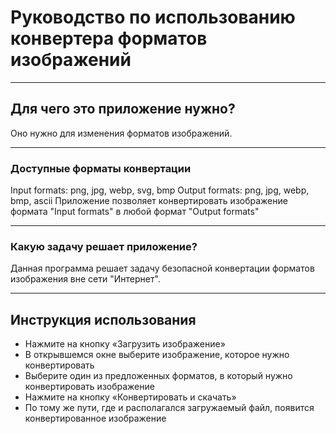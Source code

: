 # Руководство по использованию конвертера форматов изображений
___
## Для чего это приложение нужно?
Оно нужно для изменения форматов изображений.
___
### Доступные форматы конвертации
Input formats: png, jpg, webp, svg, bmp
Output formats: png, jpg, webp, bmp, ascii
Приложение позволяет конвертировать изображение формата "Input formats" в любой формат "Output formats"
___
### Какую задачу решает приложение?
Данная программа решает задачу безопасной конвертации форматов изображения вне сети "Интернет".
___
## Инструкция использования
* Нажмите на кнопку «Загрузить изображение»
* В открывшемся окне выберите изображение, которое нужно конвертировать
* Выберите один из предложенных форматов, в который нужно конвертировать изображение
* Нажмите на кнопку «Конвертировать и скачать»
* По тому же пути, где и располагался загружаемый файл, появится конвертированное изображение
